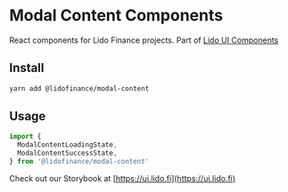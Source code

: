 # Modal Content Components

React components for Lido Finance projects.
Part of [Lido UI Components](https://github.com/lidofinance/ui/#readme)

## Install

```bash
yarn add @lidofinance/modal-content
```

## Usage

```ts
import {
  ModalContentLoadingState,
  ModalContentSuccessState,
} from '@lidofinance/modal-content'
```

Check out our Storybook at [https://ui.lido.fi](https://ui.lido.fi)
